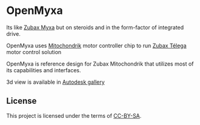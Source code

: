 # OpenMyxa
Its like [Zubax Myxa](https://zubax.com/products/myxa) but on steroids and in the form-factor of integrated drive. 

OpenMyxa uses [Mitochondrik](https://zubax.com/products/mitochondrik) motor controller chip to run [Zubax Télega](https://zubax.com/technologies/telega) motor control solution

OpenMyxa is reference design for Zubax Mitochondrik that utilizes most of its capabilities and interfaces. 

3d view is available in [Autodesk gallery](http://bit.ly/2sWZaMW)

## License

This project is licensed under the terms of [CC-BY-SA](https://creativecommons.org/licenses/by-sa/3.0/).

